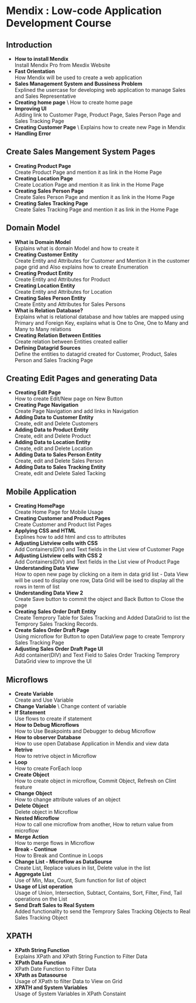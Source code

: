 
# Mendix : Low-code Application Development Course
  
## Introduction
  
  * **How to install Mendix** \
      Install Mendix Pro from Mexdix Website
  * **Fast Orientation** \
    How Mendix will be used to create a web application
  * **Sales Management System and Bussiness Problem** \
    Explined the usercase for developing web application to manage Sales and Sales Representative
  * **Creating home page** \ 
    How to create home page
  * **Improving UI** \
    Adding link to Customer Page, Product Page, Sales Person Page and Sales Tracking Page
  * **Creating Customer Page** \ 
    Explains how to create new Page in Mendix
  * **Handling Error**
  
  ## Create Sales Mangement System Pages
  
  * **Creating Product Page** \
    Create Product Page and mention it as link in the Home Page
  * **Creating Location Page** \
    Create Location Page and mention it as link in the Home Page
  * **Creating Sales Person Page** \
    Create Sales Person Page and mention it as link in the Home Page
  * **Creating Sales Tracking Page** \
    Create Sales Tracking Page and mention it as link in the Home Page
    
  ## Domain Model
  
  * **What is Domain Model** \
    Explains what is domain Model and how to create it
  * **Creating Customer Entity** \
    Create Entity and Attributes for Customer and Mention it in the customer page grid and Also explains how to create Enumeration
  * **Creating Product Entity** \
    Create Entity and Attributes for Product
  * **Creating Location Entity** \
    Create Entity and Attributes for Location
  * **Creating Sales Person Entity** \
    Create Entity and Attributes for Sales Persons
  * **What is Relation Database?** \
    Explains what is relational database and how tables are mapped using Primary and Foreign Key, explains what is One to One, One to Many and Many to Many relations
  * **Creating Relation Between Entities** \
    Create relation between Entities created eallier
  * **Defining Datagrid Sources** \
    Define the entities to datagrid created for Customer, Product, Sales Person and Sales Tracking Page
    
  ## Creating Edit Pages and generating Data
  
  * **Creating Edit Page** \
    How to create Edit/New page on New Button 
  * **Creating Page Navigation** \
    Create Page Navigation and add links in Navigation
  * **Adding Data to Customer Entity** \
    Create, edit and Delete Customers
  * **Adding Data to Product Entity** \
    Create, edit and Delete Product
  * **Adding Data to Location Entity** \
    Create, edit and Delete Location
  * **Adding Data to Sales Person Entity** \
    Create, edit and Delete Sales Person
  * **Adding Data to Sales Tracking Entity** \
    Create, edit and Delete Saled Tacking
    
  ## Mobile Application
  
  * **Creating HomePage** \
    Create Home Page for Mobile Usage
  * **Creating Customer and Product Pages** \
    Create Customer and Product list Pages
  * **Applying CSS and HTML** \
    Explines how to add html and css to attributes
  * **Adjusting Listview cells with CSS** \
    Add Containers(DIV) and Text fields in the List view of Customer Page
  * **Adjusting Listview cells with CSS 2** \
     Add Containers(DIV) and Text fields in the List view of Product Page
  * **Understanding Data View** \
    How to open new page by clicking on a item in data grid list - Data View will be used to display one row, Data Grid will be ised to display all the rows in term of list
  * **Understanding Data View 2** \
    Create Save button to commit the object and Back Button to Close the page
  * **Creating Sales Order Draft Entity** \
    Create Temprory Table for Sales Tracking and Added DataGrid to list the Temprory Sales Tracking Records. 
  * **Create Sales Order Draft Page** \
    Using microflow for Button to open DataView page to create Temprory Sales Tracking Page
  * **Adjusting Sales Order Draft Page UI** \
    Add container(DIV) and Text Field to Sales Order Tracking Temprory DataGrid view to improve the UI
    
  ## Microflows
  
  * **Create Variable** \
    Create and Use Variable
  * **Change Variable** \ 
    Change content of variable
  * **If Statement** \
    Use flows to create if statement
  * **How to Debug Microflows** \
    How to Use Beakpoints and Debugger to debug Microflow
  * **How to observer Database** \
    How to use open Database Application in Mendix and view data
  * **Retrive** \
    How to retrive object in Microflow
  * **Loop** \
    How to create ForEach loop
  * **Create Object** \
    How to create object in microflow, Commit Object, Refresh on Clint feature
  * **Change Object** \
    How to change attribute values of an object
  * **Delete Object** \
    Delete object in Microflow
  * **Nested Microflow** \
    How to call one microflow from another, How to return value from microflow 
  * **Merge Action** \
    How to merge flows in Microflow
  * **Break - Continue** \
    How to Break and Continue in Loops
  * **Change List - Microflow as DataSourse** \
    Create List, Replace values in list, Delete value in the list
  * **Aggregate List** \
    Use of Min, Max, Count, Sum function for list of object
  * **Usage of List operation** \
    Usage of Union, Intersection, Subtact, Contains, Sort, Filter, Find, Tail operations on the List
  * **Send Draft Sales to Real System** \
    Added functionality to send the Temprory Sales Tracking Objects to Real Sales Tracking Object
    
  ## XPATH
  
  * **XPath String Function** \
    Explains XPath and XPath String Function to Filter Data
  * **XPath Data Function** \
    XPath Date Function to Filter Data
  * **XPath as Datasourse** \
    Usage of XPath to filter Data to View on Grid
  * **XPATH and System Variables** \
    Usage of System Variables in XPath Constaint
  
  
  
    
    
  
  

 
  
